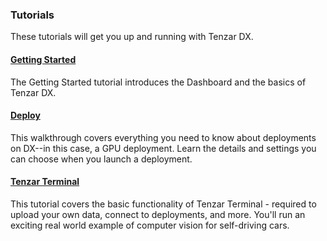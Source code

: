 ### Tutorials

These tutorials will get you up and running with Tenzar DX.

#### [Getting Started](/docs/tutorials/get-started)

The Getting Started tutorial introduces the Dashboard and the basics of Tenzar DX.

#### [Deploy](/docs/tutorials/deploy)

This walkthrough covers everything you need to know about deployments on DX--in this case, a GPU deployment. Learn the details and settings you can choose when you launch a deployment.

#### [Tenzar Terminal](/docs/tutorials/tenzar-terminal)

This tutorial covers the basic functionality of Tenzar Terminal - required to upload your own data, connect to deployments, and more. You'll run an exciting real world example of computer vision for self-driving cars.
